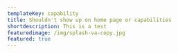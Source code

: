 ```yaml
---
templateKey: capability
title: Shouldn't show up on home page or capabilities
shortdescription: This is a test
featuredimage: /img/splash-va-copy.jpg
featured: true
---
```


